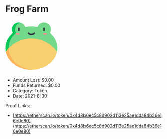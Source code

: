 # Frog Farm
![Frog Farm](/rektimages/Frog-Farm.png)
- Amount Lost: $0.00
- Funds Returned: $0.00
- Category: Token
- Date: 2021-8-30



Proof Links:
- [https://etherscan.io/token/0x4d8b6ec5c8d902d113e25ae1dda84b36e16e0e80](https://etherscan.io/token/0x4d8b6ec5c8d902d113e25ae1dda84b36e16e0e80)


